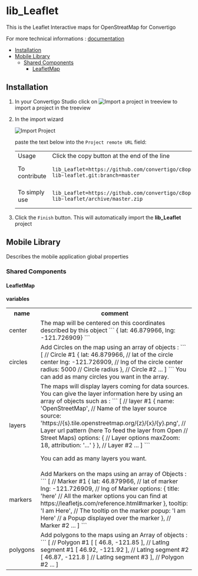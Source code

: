 


# lib_Leaflet

This is the Leaflet Interactive maps for OpenStreatMap for Convertigo



For more technical informations : [documentation](./project.md)

- [Installation](#installation)
- [Mobile Library](#mobile-library)
    - [Shared Components](#shared-components)
        - [LeafletMap](#leafletmap)


## Installation

1. In your Convertigo Studio click on ![](https://github.com/convertigo/convertigo/blob/develop/eclipse-plugin-studio/icons/studio/project_import.gif?raw=true "Import a project in treeview") to import a project in the treeview
2. In the import wizard

   ![](https://github.com/convertigo/convertigo/blob/develop/eclipse-plugin-studio/tomcat/webapps/convertigo/templates/ftl/project_import_wzd.png?raw=true "Import Project")
   
   paste the text below into the `Project remote URL` field:
   <table>
     <tr><td>Usage</td><td>Click the copy button at the end of the line</td></tr>
     <tr><td>To contribute</td><td>

     ```
     lib_Leaflet=https://github.com/convertigo/c8oprj-lib-leaflet.git:branch=master
     ```
     </td></tr>
     <tr><td>To simply use</td><td>

     ```
     lib_Leaflet=https://github.com/convertigo/c8oprj-lib-leaflet/archive/master.zip
     ```
     </td></tr>
    </table>
3. Click the `Finish` button. This will automatically import the __lib_Leaflet__ project


## Mobile Library

Describes the mobile application global properties

### Shared Components

#### LeafletMap

**variables**

<table>
<tr>
<th>name</th><th>comment</th>
</tr>
<tr>
<td>center</td><td>The map will be centered on this coordinates described by this object
```
{ lat: 46.879966, lng: -121.726909}
```
</td>
</tr>
<tr>
<td>circles</td><td>Add Circles on the map using an array of objects :
```
[
	// Circle #1
	{
		lat: 46.879966,		// lat of the circle center
		lng: -121.726909,	// lng of the circle center
		radius: 5000			// Circle radius
	},
	// Circle #2
	...
]
```
You can add as many circles you want in the array.
</td>
</tr>
<tr>
<td>layers</td><td>The maps will display layers coming for data sources. You can give the layer information here by using an array of objects such as :
```
	[
		// layer #1
		{
			name: 'OpenStreetMap',											// Name of the layer source
			source: 'https://{s}.tile.openstreetmap.org/{z}/{x}/{y}.png',	// Layer url pattern (here To feed the layer from Open 																											// Street Maps)
			options: {														// Layer options
				maxZoom: 18,
				attribution: '...' 
			}
		},
		// Layer #2
		...
	]
```

You can add as many layers you want.</td>
</tr>
<tr>
<td>markers</td><td>Add Markers on the maps using an array of Objects :
```
[
	// Marker #1
	{
		lat: 46.879966,			// lat of marker
		lng: -121.726909,		// lng of Marker
		options: {
			title: 'here'		// All the marker options you can find at https://leafletjs.com/reference.html#marker
		},
		tooltip: 'I am Here',	// The tooltip on the marker
		popup: 'I am Here'		// a Popup displayed over the marker
	},
	// Marker #2
	...
]
```

</td>
</tr>
<tr>
<td>polygons</td><td>Add polygons to the maps using an Array of objects :
```
[
	// Polygon #1
	[
		[ 46.8, -121.85 ],		// Latlng segment #1
		[ 46.92, -121.92 ],		// Latlng segment #2
		[ 46.87, -121.8 ]		// Latlng segment #3
	],
	// Polygon #2
	...
]
</td>
</tr>
</table>



